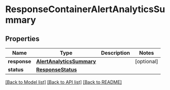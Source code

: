 # ResponseContainerAlertAnalyticsSummary

## Properties
Name | Type | Description | Notes
------------ | ------------- | ------------- | -------------
**response** | [**AlertAnalyticsSummary**](AlertAnalyticsSummary.md) |  | [optional] 
**status** | [**ResponseStatus**](ResponseStatus.md) |  | 

[[Back to Model list]](../README.md#documentation-for-models) [[Back to API list]](../README.md#documentation-for-api-endpoints) [[Back to README]](../README.md)


